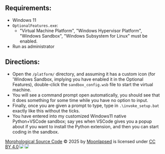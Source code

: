 ## Requirements:
 - Windows 11
 - `OptionalFeatures.exe`:
    - "Virtual Machine Platform", "Windows Hypervisor Platform", "Windows Sandbox", "Windows Subsystem for Linux" must be enabled.
 - Run as administrator

## Directions:
 - Open the `/platform/` directory, and assuming it has a custom icon (for 'Windows Sandbox, implying you have enabled it in the Optional Features), double-click the `sandbox_config.wsb` file to start the virtual machine.
 - You will see a command prompt open automatically, you should see that it does something for some time while you have no option to input.
 - Finally, once you are given a prompt to type, type in `.\invoke_setup.bat` exactly like this without the ticks.
 - You have entered into my customized Windows11 native Python+VSCode sandbox; say yes when VSCode gives you a popup about if you want to install the Python extension, and then you can start coding in the sandbox.

<a href="https://github.com/MOONLAPSED/Morphological">Morphological Source Code</a> © 2025 by <a href="https://github.com/MOONLAPSED">Moonlapsed</a> is licensed under <a href="https://creativecommons.org/licenses/by/4.0/">CC BY 4.0</a><img src="https://mirrors.creativecommons.org/presskit/icons/cc.svg" style="max-width: 1em;max-height:1em;margin-left: .2em;"><img src="https://mirrors.creativecommons.org/presskit/icons/by.svg" style="max-width: 1em;max-height:1em;margin-left: .2em;">
